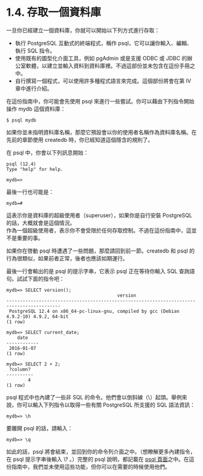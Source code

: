 # 1.4. 存取一個資料庫

一旦你已經建立一個資料庫，你就可以開始以下列方式進行存取：

* 執行 PostgreSQL 互動式的終端程式，稱作 psql，它可以讓你輸入、編輯、執行 SQL 指令。
* 使用既有的圖型化介面工具，例如 pgAdmin 或是支援 ODBC 或 JDBC 的辦公室軟體，以建立並輸入資料到資料庫裡。不過這部份並未包含在這份手冊之中。
* 自行撰寫一個程式，可以使用許多種程式語言來完成。這個部份將會在第 IV 章中進行介紹。

在這份指南中，你可能會先使用 psql 來進行一些嘗試。你可以藉由下列指令開始操作 mydb 這個資料庫：

```
$ psql mydb
```

如果你並未指明資料庫名稱，那麼它預設會以你的使用者名稱作為資料庫名稱。在先前的章節使用 createdb 時，你已經知道這個隱含的規則了。

在 psql 中，你會以下列訊息開始：

```
psql (12.4)
Type "help" for help.

mydb=>
```

最後一行也可能是：

```
mydb=#
```

這表示你是資料庫的超級使用者（superuser），如果你是自行安裝 PostgreSQL 的話，大概就會是這個情況。\
作為一個超級使用者，表示你不會受限於任何存取控制。不過在這份指南中，這並不是重要的事。

如果你在啓動 psql 時遭遇了一些問題，那麼請回到前一節。createdb 和 psql 的行為很類似，如果前者正常，後者也應該如期運行。

最後一行會輸出的是 psql 的提示字串，它表示 psql 正在等待你輸入 SQL 查詢語句。試試下面的指令吧：

```
mydb=> SELECT version();
                                         version
------------------------------------------------------------------------------------------
 PostgreSQL 12.4 on x86_64-pc-linux-gnu, compiled by gcc (Debian 4.9.2-10) 4.9.2, 64-bit
(1 row)

mydb=> SELECT current_date;
    date
------------
 2016-01-07
(1 row)

mydb=> SELECT 2 + 2;
 ?column?
----------
        4
(1 row)
```

psql 程式中也內建了一些非 SQL 的命令。他們會以倒斜線（\）起頭。舉例來說，你可以輸入下列指令以取得一些有關 PostgreSQL 所支援的 SQL 語法資訊：

```
mydb=> \h
```

要離開 psql 的話，請輸入：

```
mydb=> \q
```

如此的話，psql 將會結束，並回到你的命令列介面之中。（想瞭解更多內建指令，在 psql 提示字串後輸入 \\? 。）完整的 psql 說明，都記載在 [psql 頁面](../../reference/client-applications/psql.md)之中。在這份指南中，我們並未使用這些功能，但你可以在需要的時候使用他們。
